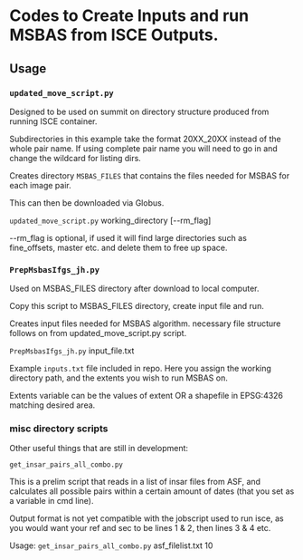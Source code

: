 # Codes to Create Inputs and run MSBAS from ISCE Outputs.

## Usage
### `updated_move_script.py`

Designed to be used on summit on directory structure produced from running ISCE container.

Subdirectories in this example take the format 20XX_20XX instead of the whole pair name. If using complete pair name you will need to go in and change the wildcard for listing dirs.

Creates directory `MSBAS_FILES` that contains the files needed for MSBAS for each image pair.

This can then be downloaded via Globus.


`updated_move_script.py` working_directory [--rm_flag] 

--rm_flag is optional, if used it will find large directories such as fine_offsets, master etc. and delete them to free up space.

 
### `PrepMsbasIfgs_jh.py` 

Used on MSBAS_FILES directory after download to local computer.

Copy this script to MSBAS_FILES directory, create input file and run.

Creates input files needed for MSBAS algorithm. necessary file structure follows on from updated_move_script.py script.


`PrepMsbasIfgs_jh.py` input_file.txt


Example `inputs.txt` file included in repo. Here you assign the working directory path, and the extents you wish to run MSBAS on.

Extents variable can be the values of extent OR a shapefile in EPSG:4326 matching desired area.

### misc directory scripts
Other useful things that are still in development:

`get_insar_pairs_all_combo.py`

This is a prelim script that reads in a list of insar files from ASF, and calculates all possible pairs within a certain amount of dates (that you set as a variable in cmd line).

Output format is not yet compatible with the jobscript used to run isce, as you would want your ref and sec to be lines 1 & 2, then lines 3 & 4 etc.

Usage: `get_insar_pairs_all_combo.py` asf_filelist.txt 10



